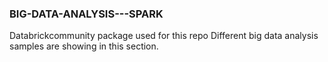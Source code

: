 ### BIG-DATA-ANALYSIS---SPARK
Databrickcommunity package used for this repo
Different big data analysis samples are showing in this section.
